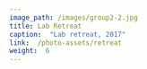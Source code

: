 ```yaml
---
image_path: /images/group2-2.jpg
title: Lab Retreat
caption:  "Lab retreat, 2017"
link:  /photo-assets/retreat
weight:  6
---
```



